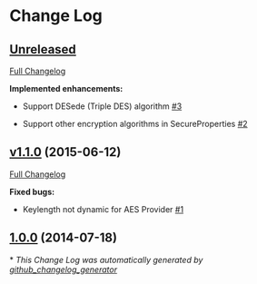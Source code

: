 # Change Log

## [Unreleased](https://github.com/TheBlackChamber/commons-encryption/tree/HEAD)

[Full Changelog](https://github.com/TheBlackChamber/commons-encryption/compare/v1.1.0...HEAD)

**Implemented enhancements:**

- Support DESede \(Triple DES\) algorithm [\#3](https://github.com/TheBlackChamber/commons-encryption/issues/3)

- Support other encryption algorithms in SecureProperties [\#2](https://github.com/TheBlackChamber/commons-encryption/issues/2)

## [v1.1.0](https://github.com/TheBlackChamber/commons-encryption/tree/v1.1.0) (2015-06-12)

[Full Changelog](https://github.com/TheBlackChamber/commons-encryption/compare/1.0.0...v1.1.0)

**Fixed bugs:**

- Keylength not dynamic for AES Provider  [\#1](https://github.com/TheBlackChamber/commons-encryption/issues/1)

## [1.0.0](https://github.com/TheBlackChamber/commons-encryption/tree/1.0.0) (2014-07-18)



\* *This Change Log was automatically generated by [github_changelog_generator](https://github.com/skywinder/Github-Changelog-Generator)*